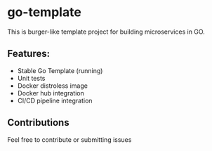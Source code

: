 # go-template

This is burger-like template project for building microservices in GO.

## Features:
- Stable Go Template (running)
- Unit tests
- Docker distroless image
- Docker hub integration
- CI/CD pipeline integration

## Contributions

Feel free to contribute or submitting issues
